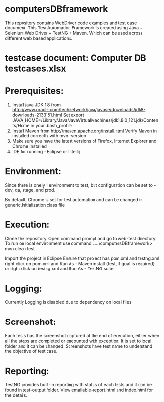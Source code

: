 # computersDBframework
This repository contains WebDriver code examples and test case document. This Test Automation Framework is created using Java + Selenium Web Driver + TestNG + Maven. Which can be used across different web based applications.


# testcase document: Computer DB testcases.xlsx

# Prerequisites:

1. Install java JDK 1.8 from http://www.oracle.com/technetwork/java/javase/downloads/jdk8-downloads-2133151.html
Set export JAVA_HOME=/Library/Java/JavaVirtualMachines/jdk1.8.0_121.jdk/Contents/Home in your .bash_profile
2. Install Maven from http://maven.apache.org/install.html
Verify Maven in installed correctly with mvn -version
3. Make sure you have the latest versions of Firefox, Internet Explorer and Chrome installed.
4. IDE for running - Eclipse or Intellij


# Environment:
Since there is onely 1 environment to test, but configuration can be set to - dev, qa, stage, and prod.

By default, Chrome is set for test automation and can be changed in generic.Initialization class file <Browser>

# Execution:
Clone the repository.
Open command prompt and go to web-test directory.
To run on local environment use command .....\computersDBframework> mvn clean test

Import the project in Eclipse
Ensure that project <computersDBframework> has pom.xml and testng.xml
right click on pom.xml and Run As - Maven install {test, if goal is required}
or 
right click on testng.xml and Run As - TestNG suite

# Logging:
Currently Logging is disabled due to dependency on local files


# Screenshot:
Each tests has the screenshot captured at the end of execution, either when all the steps are completed or encounted with exception.
It is set to <My Documents> local folder and it can be changed.
Screenshots have test name to understand the objective of test case.

# Reporting:
TestNG provides built-in reporting with status of each tests and it can be found in test-output folder.
View emailable-report.html and index.html for the details.

